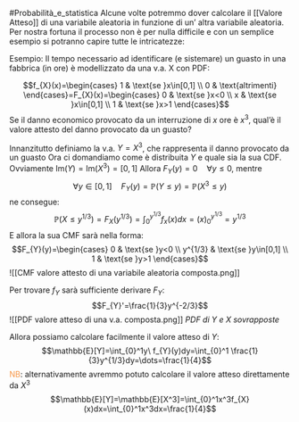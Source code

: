 #Probabilità_e_statistica 
Alcune volte potremmo dover calcolare il [[Valore Atteso]] di una variabile aleatoria in funzione di un’ altra variabile aleatoria.
Per nostra fortuna il processo non è per nulla difficile e con un semplice esempio si potranno capire tutte le intricatezze:

Esempio: Il tempo necessario ad identificare (e sistemare) un guasto in una fabbrica (in ore) è modellizzato da una v.a. X con PDF:

$$f_{X}(x)=\begin{cases}
1 & \text{se }x\in[0,1] \\
0 & \text{altrimenti}
\end{cases}=F_{X}(x)=\begin{cases}
0 & \text{se }x<0 \\
x & \text{se }x\in[0,1] \\
1 & \text{se }x>1 
\end{cases}$$
Se il danno economico provocato da un interruzione di $x$ ore è $x^3$, qual’è il valore attesto del danno provocato da un guasto?

Innanzitutto definiamo la v.a. $Y=X^3$, che rappresenta il danno provocato da un guasto
Ora ci domandiamo come è distribuita $Y$ e quale sia la sua CDF.
Ovviamente $\mathrm{Im}(Y)=\mathrm{Im}(X^3)=[0,1]$
Allora $F_{Y}(y)=0\quad \forall y\leq0$, mentre
$$\forall y\in[0,1]\quad F_{Y}(y)=\mathbb{P}(Y\leq y)=\mathbb{P}(X^3\leq y)$$
 ne consegue:
 $$\mathbb{P}(X\leq y^{1/3})=F_{X}(y^{1/3})=\int^{y^{1/3}}_{0}f_{x}(x)dx=(x)^{y^{1/3}}_{0} =y^{1/3}$$
 E allora la sua CMF sarà nella forma:
$$F_{Y}(y)=\begin{cases}
0 & \text{se }y<0 \\
y^{1/3} & \text{se }y\in[0,1] \\
1 & \text{se }y>1
\end{cases}$$
![[CMF valore attesto di una variabile aleatoria composta.png]]

Per trovare $f_{Y}$ sarà sufficiente derivare $F_{Y}$:
$$F_{Y}'=\frac{1}{3}y^{-2/3}$$
![[PDF valore atteso di una v.a. composta.png]]
*PDF di Y e X sovrapposte*

Allora possiamo calcolare facilmente il valore atteso di $Y$:
$$\mathbb{E}[Y]=\int_{0}^1y\ f_{Y}(y)dy=\int_{0}^1 \frac{1}{3}y^{1/3}dy=\dots=\frac{1}{4}$$
<font color="#f79646">NB</font>: alternativamente avremmo potuto calcolare il valore atteso direttamente da $X^3$
$$\mathbb{E}[Y]=\mathbb{E}[X^3]=\int_{0}^1x^3f_{X}(x)dx=\int_{0}^1x^3dx=\frac{1}{4}$$